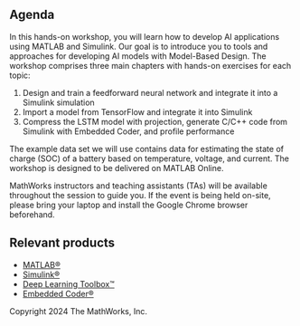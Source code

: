 ## Agenda

In this hands-on workshop, you will learn how to develop AI applications using MATLAB and Simulink. Our goal is to introduce you to tools and approaches for developing AI models with Model-Based Design.
The workshop comprises three main chapters with hands-on exercises for each topic:
1.    Design and train a feedforward neural network and integrate it into a Simulink simulation
2.    Import a model from TensorFlow and integrate it into Simulink
3.    Compress the LSTM model with projection, generate C/C++ code from Simulink with Embedded Coder, and profile performance

The example data set we will use contains data for estimating the state of charge (SOC) of a battery based on temperature, voltage, and current. The workshop is designed to be delivered on MATLAB Online.

MathWorks instructors and teaching assistants (TAs) will be available throughout the session to guide you. If the event is being held on-site, please bring your laptop and install the Google Chrome browser beforehand.

## Relevant products
* [MATLAB&reg;](https://www.mathworks.com/products/matlab.html)
* [Simulink&reg;](https://www.mathworks.com/products/simulink.html)
* [Deep Learning Toolbox&trade;](https://www.mathworks.com/products/deep-learning.html)
* [Embedded Coder&reg;](https://www.mathworks.com/products/embedded-coder.html)

Copyright 2024 The MathWorks, Inc.
